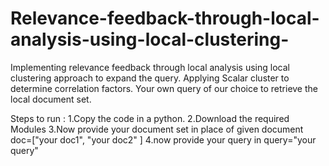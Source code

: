 # Relevance-feedback-through-local-analysis-using-local-clustering-
Implementing relevance feedback through local analysis using local clustering approach to expand the query. Applying Scalar cluster to determine correlation factors. Your own query of our choice to retrieve the local document set.

Steps to run :
1.Copy the code in a python.
2.Download the required Modules
3.Now provide your document set in place of given document
  doc=["your doc1",
       "your doc2"
          ]
4.now provide your query in query="your query"

